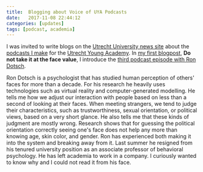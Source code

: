```yaml
---
title:  Blogging about Voice of UYA Podcasts
date:   2017-11-08 22:44:12
categories: [updates]
tags: [podcast, academia]
---
```

I was invited to write blogs on the [Utrecht University news site][dub] about the [podcasts I make][soundcloud] for the [Utrecht Young Academy][uya]. In [my first blogpost][dubblog], **Do not take it at the face value**, I introduce the [third podcast episode with Ron Dotsch][ronpodcast].

Ron Dotsch is a psychologist that has studied human perception of others' faces for more than a decade. For his research he heavily uses technologies such as virtual reality and computer-generated modelling. He tells me how we adjust our interaction with people based on less than a second of looking at their faces. When meeting strangers, we tend to judge their characteristics, such as trustworthiness, sexual orientation, or political views, based on a very short glance. He also tells me that these kinds of judgment are mostly wrong. Research shows that for guessing the political orientation correctly seeing one's face does not help any more than knowing age, skin color, and gender.
Ron has experienced both making it into the system and breaking away from it. Last summer he resigned from his tenured university position as an associate professor of behavioral psychology. He has left academia to work in a company. I curiously wanted to know why and I could not read it from his face.

[dubblog]:     https://www.dub.uu.nl/en/blog/do-not-take-it-face-value
[ronpodcast]:  https://soundcloud.com/utrechtyoungacademy/voice-of-uya-ron-dotsch
[dub]:         https://www.dub.uu.nl/en/
[soundcloud]:  https://soundcloud.com/utrechtyoungacademy
[uya]:	       https://www.uu.nl/en/research/utrecht-young-academy
